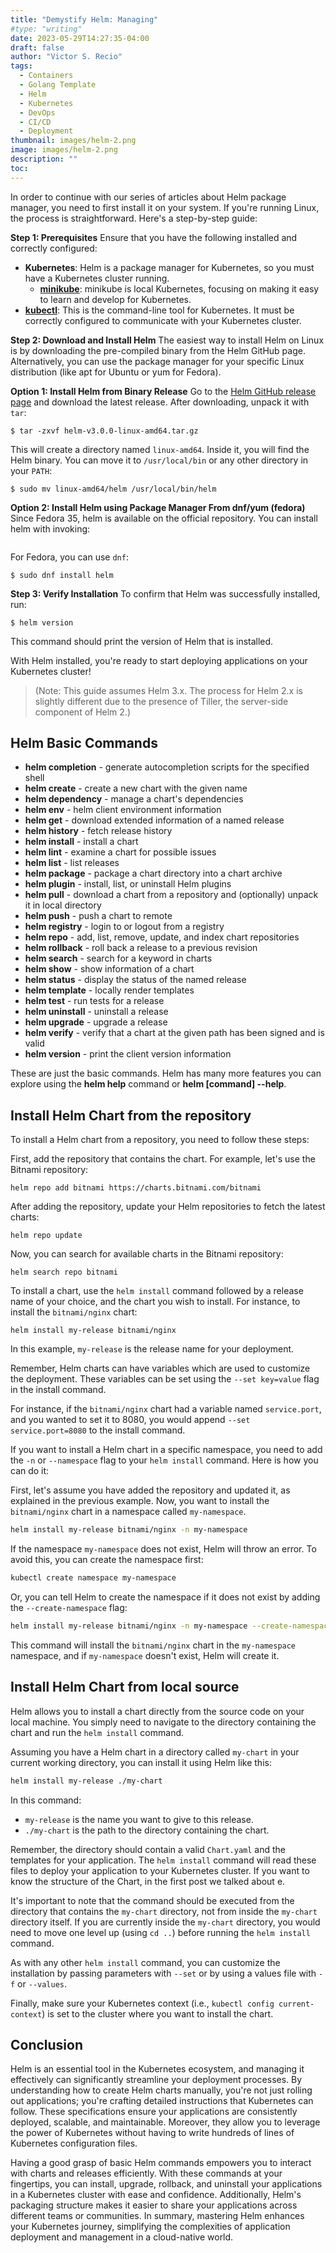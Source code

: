 ```yaml
---
title: "Demystify Helm: Managing"
#type: "writing"
date: 2023-05-29T14:27:35-04:00
draft: false
author: "Victor S. Recio"
tags:
  - Containers
  - Golang Template
  - Helm
  - Kubernetes
  - DevOps
  - CI/CD
  - Deployment
thumbnail: images/helm-2.png
image: images/helm-2.png
description: ""
toc: 
---
```

<!-- # Installing Helm -->

In order to continue with our series of articles about Helm package manager, you need to first install it on your system. If you're running Linux, the process is straightforward. Here's a step-by-step guide:

**Step 1: Prerequisites**
Ensure that you have the following installed and correctly configured:
- **Kubernetes**: Helm is a package manager for Kubernetes, so you must have a Kubernetes cluster running.
    - [**minikube**](https://minikube.sigs.k8s.io/docs/): minikube is local Kubernetes, focusing on making it easy to learn and develop for Kubernetes.
- [**kubectl**](https://kubernetes.io/docs/tasks/tools/): This is the command-line tool for Kubernetes. It must be correctly configured to communicate with your Kubernetes cluster.

**Step 2: Download and Install Helm**
The easiest way to install Helm on Linux is by downloading the pre-compiled binary from the Helm GitHub page. Alternatively, you can use the package manager for your specific Linux distribution (like apt for Ubuntu or yum for Fedora).

**Option 1: Install Helm from Binary Release**
Go to the [Helm GitHub release page](https://github.com/helm/helm/releases) and download the latest release. After downloading, unpack it with `tar`:

```
$ tar -zxvf helm-v3.0.0-linux-amd64.tar.gz
```

This will create a directory named `linux-amd64`. Inside it, you will find the Helm binary. You can move it to `/usr/local/bin` or any other directory in your `PATH`:

```
$ sudo mv linux-amd64/helm /usr/local/bin/helm
```

**Option 2: Install Helm using Package Manager From dnf/yum (fedora)**
Since Fedora 35, helm is available on the official repository. You can install helm with invoking:

```$ sudo dnf install helm
```

For Fedora, you can use `dnf`:

```
$ sudo dnf install helm
```

**Step 3: Verify Installation**
To confirm that Helm was successfully installed, run:

```
$ helm version
```

This command should print the version of Helm that is installed.

With Helm installed, you're ready to start deploying applications on your Kubernetes cluster!

> (Note: This guide assumes Helm 3.x. The process for Helm 2.x is slightly different due to the presence of Tiller, the server-side component of Helm 2.)

## Helm Basic Commands

* **helm completion** - generate autocompletion scripts for the specified shell
* **helm create** - create a new chart with the given name
* **helm dependency** - manage a chart's dependencies
* **helm env** - helm client environment information
* **helm get** - download extended information of a named release
* **helm history** - fetch release history
* **helm install** - install a chart
* **helm lint** - examine a chart for possible issues
* **helm list** - list releases
* **helm package** - package a chart directory into a chart archive
* **helm plugin** - install, list, or uninstall Helm plugins
* **helm pull** - download a chart from a repository and (optionally) unpack it in local directory
* **helm push** - push a chart to remote
* **helm registry** - login to or logout from a registry
* **helm repo** - add, list, remove, update, and index chart repositories
* **helm rollback** - roll back a release to a previous revision
* **helm search** - search for a keyword in charts
* **helm show** - show information of a chart
* **helm status** - display the status of the named release
* **helm template** - locally render templates
* **helm test** - run tests for a release
* **helm uninstall** - uninstall a release
* **helm upgrade** - upgrade a release
* **helm verify** - verify that a chart at the given path has been signed and is valid
* **helm version** - print the client version information

These are just the basic commands. Helm has many more features you can explore using the **helm help** command or **helm [command] --help**.

## Install Helm Chart from the repository

To install a Helm chart from a repository, you need to follow these steps:

First, add the repository that contains the chart. For example, let's use the Bitnami repository:

```
helm repo add bitnami https://charts.bitnami.com/bitnami
```

After adding the repository, update your Helm repositories to fetch the latest charts:

```
helm repo update
```

Now, you can search for available charts in the Bitnami repository:

```
helm search repo bitnami
```

To install a chart, use the `helm install` command followed by a release name of your choice, and the chart you wish to install. For instance, to install the `bitnami/nginx` chart:
```
helm install my-release bitnami/nginx
```
In this example, `my-release` is the release name for your deployment.

Remember, Helm charts can have variables which are used to customize the deployment. These variables can be set using the `--set key=value` flag in the install command.

For instance, if the `bitnami/nginx` chart had a variable named `service.port`, and you wanted to set it to 8080, you would append `--set service.port=8080` to the install command.

If you want to install a Helm chart in a specific namespace, you need to add the `-n` or `--namespace` flag to your `helm install` command. Here is how you can do it:

First, let's assume you have added the repository and updated it, as explained in the previous example. Now, you want to install the `bitnami/nginx` chart in a namespace called `my-namespace`.

```bash
helm install my-release bitnami/nginx -n my-namespace
```

If the namespace `my-namespace` does not exist, Helm will throw an error. To avoid this, you can create the namespace first:

```bash
kubectl create namespace my-namespace
```

Or, you can tell Helm to create the namespace if it does not exist by adding the `--create-namespace` flag:

```bash
helm install my-release bitnami/nginx -n my-namespace --create-namespace
```

This command will install the `bitnami/nginx` chart in the `my-namespace` namespace, and if `my-namespace` doesn't exist, Helm will create it.

## Install Helm Chart from local source

Helm allows you to install a chart directly from the source code on your local machine. You simply need to navigate to the directory containing the chart and run the `helm install` command.

Assuming you have a Helm chart in a directory called `my-chart` in your current working directory, you can install it using Helm like this:

```bash
helm install my-release ./my-chart
```

In this command:

- `my-release` is the name you want to give to this release.
- `./my-chart` is the path to the directory containing the chart.

Remember, the directory should contain a valid `Chart.yaml` and the templates for your application. The `helm install` command will read these files to deploy your application to your Kubernetes cluster. If you want to know the structure of the Chart, in the first post we talked about e.

It's important to note that the command should be executed from the directory that contains the `my-chart` directory, not from inside the `my-chart` directory itself. If you are currently inside the `my-chart` directory, you would need to move one level up (using `cd ..`) before running the `helm install` command.

As with any other `helm install` command, you can customize the installation by passing parameters with `--set` or by using a values file with `-f` or `--values`.

Finally, make sure your Kubernetes context (i.e., `kubectl config current-context`) is set to the cluster where you want to install the chart.

## Conclusion

Helm is an essential tool in the Kubernetes ecosystem, and managing it effectively can significantly streamline your deployment processes. By understanding how to create Helm charts manually, you're not just rolling out applications; you're crafting detailed instructions that Kubernetes can follow. These specifications ensure your applications are consistently deployed, scalable, and maintainable. Moreover, they allow you to leverage the power of Kubernetes without having to write hundreds of lines of Kubernetes configuration files.

Having a good grasp of basic Helm commands empowers you to interact with charts and releases efficiently. With these commands at your fingertips, you can install, upgrade, rollback, and uninstall your applications in a Kubernetes cluster with ease and confidence. Additionally, Helm's packaging structure makes it easier to share your applications across different teams or communities. In summary, mastering Helm enhances your Kubernetes journey, simplifying the complexities of application deployment and management in a cloud-native world.